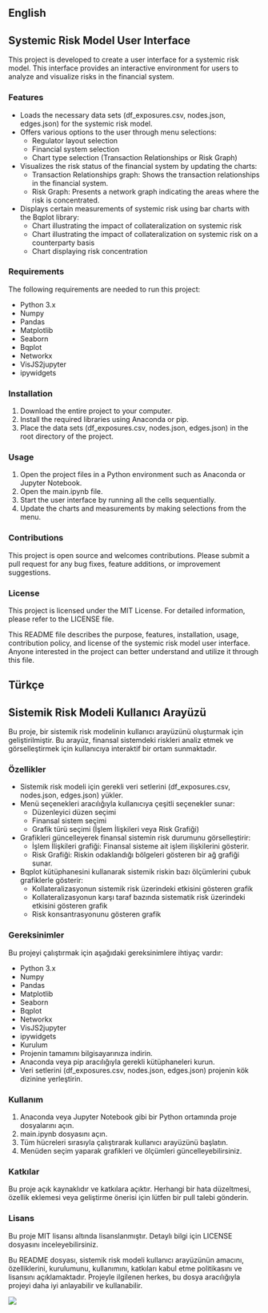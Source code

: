 ## English
## Systemic Risk Model User Interface
This project is developed to create a user interface for a systemic risk model. This interface provides an interactive environment for users to analyze and visualize risks in the financial system.

### Features
- Loads the necessary data sets (df_exposures.csv, nodes.json, edges.json) for the systemic risk model.
- Offers various options to the user through menu selections:
	- Regulator layout selection
	- Financial system selection
	- Chart type selection (Transaction Relationships or Risk Graph)
- Visualizes the risk status of the financial system by updating the charts:
	 - Transaction Relationships graph: Shows the transaction relationships in the financial system.
	 - Risk Graph: Presents a network graph indicating the areas where the risk is concentrated.
- Displays certain measurements of systemic risk using bar charts with the Bqplot library:
	 - Chart illustrating the impact of collateralization on systemic risk
	 - Chart illustrating the impact of collateralization on systemic risk on a counterparty basis
	 - Chart displaying risk concentration

### Requirements
The following requirements are needed to run this project:

- Python 3.x
- Numpy
- Pandas
- Matplotlib
- Seaborn
- Bqplot
- Networkx
- VisJS2jupyter
- ipywidgets

### Installation
1.  Download the entire project to your computer.
2.  Install the required libraries using Anaconda or pip.
3.  Place the data sets (df_exposures.csv, nodes.json, edges.json) in the root directory of the project.

### Usage
1. Open the project files in a Python environment such as Anaconda or Jupyter Notebook.
2. Open the main.ipynb file.
3. Start the user interface by running all the cells sequentially.
4. Update the charts and measurements by making selections from the menu.

### Contributions
This project is open source and welcomes contributions. Please submit a pull request for any bug fixes, feature additions, or improvement suggestions.

### License
This project is licensed under the MIT License. For detailed information, please refer to the LICENSE file.

This README file describes the purpose, features, installation, usage, contribution policy, and license of the systemic risk model user interface. Anyone interested in the project can better understand and utilize it through this file.

## Türkçe
## Sistemik Risk Modeli Kullanıcı Arayüzü
Bu proje, bir sistemik risk modelinin kullanıcı arayüzünü oluşturmak için geliştirilmiştir. Bu arayüz, finansal sistemdeki riskleri analiz etmek ve görselleştirmek için kullanıcıya interaktif bir ortam sunmaktadır.

### Özellikler
- Sistemik risk modeli için gerekli veri setlerini (df_exposures.csv, nodes.json, edges.json) yükler.
- Menü seçenekleri aracılığıyla kullanıcıya çeşitli seçenekler sunar:
	- Düzenleyici düzen seçimi
	- Finansal sistem seçimi
	- Grafik türü seçimi (İşlem İlişkileri veya Risk Grafiği)
- Grafikleri güncelleyerek finansal sistemin risk durumunu görselleştirir:
	- İşlem İlişkileri grafiği: Finansal sisteme ait işlem ilişkilerini gösterir.
	- Risk Grafiği: Riskin odaklandığı bölgeleri gösteren bir ağ grafiği sunar.
- Bqplot kütüphanesini kullanarak sistemik riskin bazı ölçümlerini çubuk grafiklerle gösterir:
	- Kollateralizasyonun sistemik risk üzerindeki etkisini gösteren grafik
	- Kollateralizasyonun karşı taraf bazında sistematik risk üzerindeki etkisini gösteren grafik
	- Risk konsantrasyonunu gösteren grafik

### Gereksinimler
Bu projeyi çalıştırmak için aşağıdaki gereksinimlere ihtiyaç vardır:

- Python 3.x
- Numpy
- Pandas
- Matplotlib
- Seaborn
- Bqplot
- Networkx
- VisJS2jupyter
- ipywidgets
- Kurulum
- Projenin tamamını bilgisayarınıza indirin.
- Anaconda veya pip aracılığıyla gerekli kütüphaneleri kurun.
- Veri setlerini (df_exposures.csv, nodes.json, edges.json) projenin kök dizinine yerleştirin.

### Kullanım
1. Anaconda veya Jupyter Notebook gibi bir Python ortamında proje dosyalarını açın.
2. main.ipynb dosyasını açın.
3. Tüm hücreleri sırasıyla çalıştırarak kullanıcı arayüzünü başlatın.
4. Menüden seçim yaparak grafikleri ve ölçümleri güncelleyebilirsiniz.

### Katkılar
Bu proje açık kaynaklıdır ve katkılara açıktır. Herhangi bir hata düzeltmesi, özellik eklemesi veya geliştirme önerisi için lütfen bir pull talebi gönderin.

### Lisans
Bu proje MIT lisansı altında lisanslanmıştır. Detaylı bilgi için LICENSE dosyasını inceleyebilirsiniz.

Bu README dosyası, sistemik risk modeli kullanıcı arayüzünün amacını, özelliklerini, kurulumunu, kullanımını, katkıları kabul etme politikasını ve lisansını açıklamaktadır. Projeyle ilgilenen herkes, bu dosya aracılığıyla projeyi daha iyi anlayabilir ve kullanabilir.

![](https://i.imgur.com/Z1JUT5q.gif)


